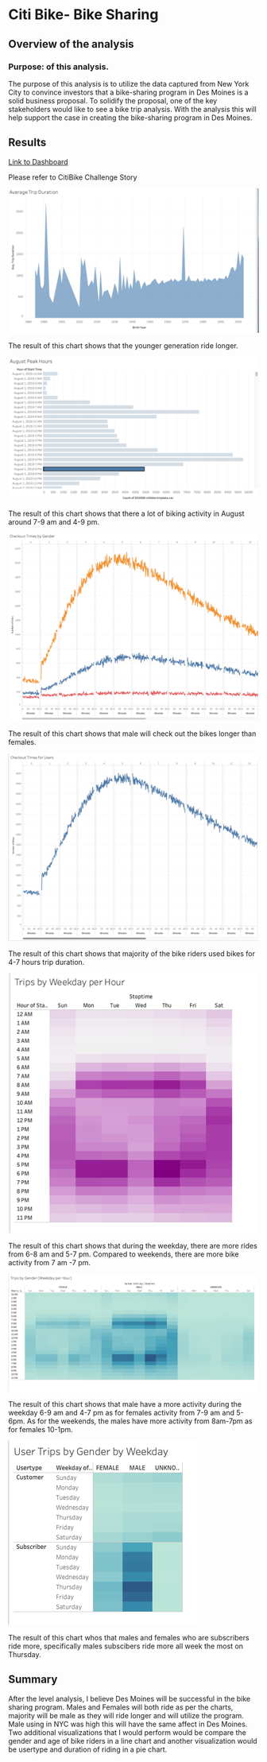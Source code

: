 # Citi Bike- Bike Sharing

## Overview of the analysis
### Purpose: of this analysis.
The purpose of this analysis is to utilize the data captured from New York City to convince investors that a bike-sharing program in Des Moines is a solid business proposal. To solidify the proposal, one of the key stakeholders would like to see a bike trip analysis. With the analysis this will help support the case in creating the bike-sharing program in Des Moines. 

## Results
[Link to Dashboard](https://prod-useast-b.online.tableau.com/#/site/taniasite/workbooks/9015?:origin=card_share_link)

Please refer to CitiBike Challenge Story

![NYC Average Trip Duration](Images/avg_trip_duration.png)

The result of this chart shows that the younger generation ride longer.


![NYC August Peak Hours](Images/august_peak_hours.png)

The result of this chart shows that there a lot of biking activity in August around 7-9 am and 4-9 pm.

![Checkout Times by Gender](Images/checkout_gender.png)

The result of this chart shows that male will check out the bikes longer than females.


![Checkout Times for Users](Images/checkout_users.png)

The result of this chart shows that majority of the bike riders used bikes for 4-7 hours trip duration.

![Trips by Weekday per Hour](Images/weekday_per_hour.png)

The result of this chart shows that during the weekday, there are more rides from 6-8 am and 5-7 pm. Compared to weekends, there are more bike activity from 7 am -7 pm.

![Trips by Gender Weekday per Hour](Images/gender_weekday_hour.png)

The result of this chart shows that male have a more activity during the weekday 6-9 am and 4-7 pm as for females activity from 7-9 am and 5-6pm. As for the weekends, the males have more activity from 8am-7pm as for females 10-1pm. 

![User Trips by Gender by Weekday](Images/trips_gender_weekday.png)

The result of this chart whos that males and females who are subscribers ride more, specifically males subscibers ride more all week the most on Thursday.




## Summary
After the level analysis, I believe Des Moines will be successful in the bike sharing program. Males and Females will both ride as per the charts, majority will be male as they will ride longer and will utilize the program. Male using in NYC was high this will have the same affect in Des Moines. Two additional visualizations that I would perform would be compare the gender and age of bike riders in a line chart and another visualization would be usertype and duration of riding in a pie chart.








